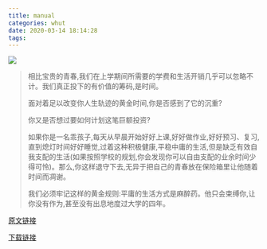 ```yaml
---
title: manual
categories: whut
date: 2020-03-14 18:14:28
tags: 
---
```

![](https://cdn.jsdelivr.net/gh/Leouas/Leouas-img/manual_SJTU.png)

> 相比宝贵的青春,我们在上学期间所需要的学费和生活开销几乎可以忽略不计。我们真正投下的有价值的筹码,是时间。
>
> 面对着足以改变你人生轨迹的黄金时间,你是否感到了它的沉重?
>
> 你又是否想过要如何计划这笔巨额投资?
>
> 如果你是一名乖孩子,每天从早晨开始好好上课,好好做作业,好好预习、复习,直到熄灯时间好好睡觉,过着这种积极健康,平稳中庸的生活,但是缺乏有效自我支配的生活(如果按照学校的规划,你会发现你可以自由支配的业余时间少得可怜)。那么,你这样退守下去,无异于把自己的青春放在保险箱里让他随着时间而凋谢。
>
> 我们必须牢记这样的黄金规则:平庸的生活方式是麻醉药。他只会束缚你,让你没有作为,甚至没有出息地度过大学的四年。

[原文链接](https://0xffff.one/d/104 "https://0xffff.one/d/104")

[下载链接](http://www.houxiaodi.com/assets/misc/manual.pdf "http://www.houxiaodi.com/assets/misc/manual.pdf")

